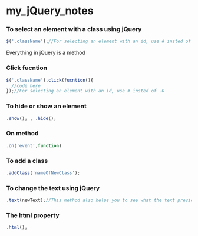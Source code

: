 # my_jQuery_notes
### To select an element with a class using jQuery
```javascript
$('.className');//For selecting an element with an id, use # insted of .
```
Everything in jQuery is a method
### Click fucntion
```javascript
$('.className').click(fucntion(){
  //code here
});//For selecting an element with an id, use # insted of .O
```
### To hide or show an element
```javascript
.show(); , .hide();
```
### On method
```javascript
.on('event',function)
```
### To add a class
```javascript
.addClass('nameOfNewClass');
```
### To change the text using jQuery
```javascript
.text(newText);//This method also helps you to see what the text previously was
```
### The html property
```javascript
.html();
```
